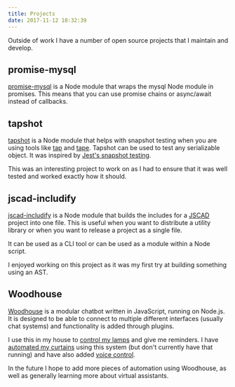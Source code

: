 ```yaml
---
title: Projects
date: 2017-11-12 18:32:39
---
```

Outside of work I have a number of open source projects that I maintain and develop.

## promise-mysql
[promise-mysql](https://github.com/lukeb-uk/node-promise-mysql) is a Node module that wraps the mysql Node module in promises. This means that you can use promise chains or async/await instead of callbacks.

## tapshot
[tapshot](https://github.com/lukeb-uk/tapshot) is a Node module that helps with snapshot testing when you are using tools like [tap](https://www.npmjs.com/package/tap) and [tape](https://www.npmjs.com/package/tape). Tapshot can be used to test any serializable object. It was inspired by [Jest's snapshot testing](https://facebook.github.io/jest/docs/en/snapshot-testing.html).

This was an interesting project to work on as I had to ensure that it was well tested and worked exactly how it should.

## jscad-includify
[jscad-includify](https://github.com/lukeb-uk/jscad-includify) is a Node module that builds the includes for a [JSCAD](https://openjscad.org/) project into one file. This is useful when you want to distribute a utility library or when you want to release a project as a single file.

It can be used as a CLI tool or can be used as a module within a Node script.

I enjoyed working on this project as it was my first try at building something using an AST.

## Woodhouse
[Woodhouse](https://github.com/Woodhouse) is a modular chatbot written in JavaScript, running on Node.js. It is designed to be able to connect to multiple different interfaces (usually chat systems) and functionality is added through plugins.

I use this in my house to [control my lamps](https://www.youtube.com/watch?v=5YNmMdTzfaQ) and give me reminders. I have [automated my curtains](https://www.youtube.com/watch?v=Crudcsaheoc) using this system (but don't currently have that running) and have also added [voice control](https://www.youtube.com/watch?v=CQzn16TzZ0w).

In the future I hope to add more pieces of automation using Woodhouse, as well as generally learning more about virtual assistants.
